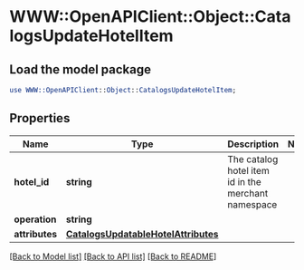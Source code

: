 # WWW::OpenAPIClient::Object::CatalogsUpdateHotelItem

## Load the model package
```perl
use WWW::OpenAPIClient::Object::CatalogsUpdateHotelItem;
```

## Properties
Name | Type | Description | Notes
------------ | ------------- | ------------- | -------------
**hotel_id** | **string** | The catalog hotel item id in the merchant namespace | 
**operation** | **string** |  | 
**attributes** | [**CatalogsUpdatableHotelAttributes**](CatalogsUpdatableHotelAttributes.md) |  | 

[[Back to Model list]](../README.md#documentation-for-models) [[Back to API list]](../README.md#documentation-for-api-endpoints) [[Back to README]](../README.md)


